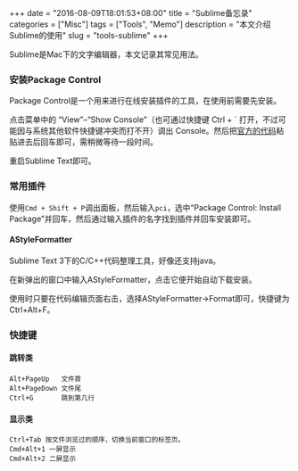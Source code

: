 +++
date = "2016-08-09T18:01:53+08:00"
title = "Sublime备忘录"
categories = ["Misc"]
tags = ["Tools", "Memo"]
description = "本文介绍Sublime的使用"
slug = "tools-sublime"
+++

Sublime是Mac下的文字编辑器，本文记录其常见用法。

### 安装Package Control

Package Control是一个用来进行在线安装插件的工具，在使用前需要先安装。

点击菜单中的 “View”–“Show Console”（也可通过快捷键 Ctrl + ` 打开，不过可能因与系统其他软件快捷键冲突而打不开）调出 Console。然后把[官方的代码](https://packagecontrol.io/installation#st3)粘贴进去后回车即可，需稍微等待一段时间。

重启Sublime Text即可。

### 常用插件

使用`Cmd + Shift + P`调出面板，然后输入`pci`，选中“Package Control: Install Package”并回车，然后通过输入插件的名字找到插件并回车安装即可。

#### AStyleFormatter

Sublime Text 3下的C/C++代码整理工具，好像还支持java。

在新弹出的窗口中输入AStyleFormatter，点击它便开始自动下载安装。

使用时只要在代码编辑页面右击，选择AStyleFormatter->Format即可，快捷键为Ctrl+Alt+F。

### 快捷键

#### 跳转类

```console
Alt+PageUp   文件首
Alt+PageDown 文件尾
Ctrl+G       跳到第几行
```

#### 显示类

```console
Ctrl+Tab 按文件浏览过的顺序，切换当前窗口的标签页。
Cmd+Alt+1 一屏显示
Cmd+Alt+2 二屏显示
```